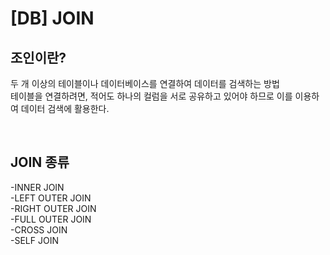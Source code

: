 # [DB] JOIN

## 조인이란?

두 개 이상의 테이블이나 데이터베이스를 연결하여 데이터를 검색하는 방법      
테이블을 연결하려면, 적어도 하나의 컬럼을 서로 공유하고 있어야 하므로 이를 이용하여 데이터 검색에 활용한다.         

<br>

## JOIN 종류

-INNER JOIN     
-LEFT OUTER JOIN        
-RIGHT OUTER JOIN       
-FULL OUTER JOIN        
-CROSS JOIN     
-SELF JOIN      